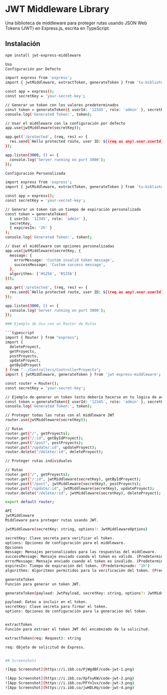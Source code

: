 # JWT Middleware Library

Una biblioteca de middleware para proteger rutas usando JSON Web Tokens (JWT) en Express.js, escrita en TypeScript.

## Instalación

````bash
npm install jwt-express-middleware

Uso
Configuración por Defecto

import express from 'express';
import { jwtMiddleware, extractToken, generateToken } from 'tu-biblioteca-jwt';

const app = express();
const secretKey = 'your-secret-key';

// Generar un token con los valores predeterminados
const token = generateToken({ userId: '12345', role: 'admin' }, secretKey);
console.log('Generated Token:', token);

// Usar el middleware con la configuración por defecto
app.use(jwtMiddleware(secretKey));

app.get('/protected', (req, res) => {
  res.send(`Hello protected route, user ID: ${(req as any).user.userId}`);
});

app.listen(3000, () => {
  console.log('Server running on port 3000');
});

Configuración Personalizada

import express from 'express';
import { jwtMiddleware, extractToken, generateToken } from 'tu-biblioteca-jwt';

const app = express();
const secretKey = 'your-secret-key';

// Generar un token con un tiempo de expiración personalizado
const token = generateToken(
  { userId: '12345', role: 'admin' },
  secretKey,
  { expiresIn: '2h' }
);
console.log('Generated Token:', token);

// Usar el middleware con opciones personalizadas
app.use(jwtMiddleware(secretKey, {
  message: {
    errorMessage: 'Custom invalid token message',
    successMessage: 'Custom success message',
  },
  algorithms: ['HS256', 'RS256']
}));

app.get('/protected', (req, res) => {
  res.send(`Hello protected route, user ID: ${(req as any).user.userId}`);
});

app.listen(3000, () => {
  console.log('Server running on port 3000');
});

### Ejemplo de Uso con un Router de Rutas

```typescript
import { Router } from "express";
import {
  deleteProyect,
  getProyects,
  postProyects,
  updateProyect,
  getByIdProyect
} from "../Controllers/ControllerProyects";
import { jwtMiddleware, generateToken } from 'jwt-express-middleware';

const router = Router();
const secretKey = 'your-secret-key';

// Ejemplo de generar un token (esto debería hacerse en tu lógica de autenticación y no aquí)
const token = generateToken({ userId: '12345', role: 'admin' }, secretKey);
console.log('Generated Token:', token);

// Proteger todas las rutas con el middleware JWT
router.use(jwtMiddleware(secretKey));

// Rutas
router.get("/", getProyects);
router.get("/:id", getByIdProyect);
router.post("/post", postProyects);
router.put("/update/:id", updateProyect);
router.delete("/delete/:id", deleteProyect);

// Proteger rutas individuales

// Rutas
router.get("/", getProyects);
router.get("/:id", jwtMiddleware(secretKey), getByIdProyect);
router.post("/post", jwtMiddleware(secretKey), postProyects);
router.put("/update/:id", jwtMiddleware(secretKey), updateProyect);
router.delete("/delete/:id", jwtMiddleware(secretKey), deleteProyect);

export default router;

API
jwtMiddleware
Middleware para proteger rutas usando JWT.

jwtMiddleware(secretKey: string, options?: JwtMiddlewareOptions)

secretKey: Clave secreta para verificar el token.
options: Opciones de configuración para el middleware.
Opciones
message: Mensajes personalizados para las respuestas del middleware.
successMessage: Mensaje enviado cuando el token es válido. (Predeterminado: "Token is valid")
errorMessage: Mensaje enviado cuando el token es inválido. (Predeterminado: "Invalid token")
expiresIn: Tiempo de expiración del token. (Predeterminado: "1h")
algorithms: Algoritmos permitidos para la verificación del token. (Predeterminado: ["HS256"])

generateToken
Función para generar un token JWT.

generateToken(payload: JwtPayload, secretKey: string, options?: JwtMiddlewareOptions): string

payload: Datos a incluir en el token.
secretKey: Clave secreta para firmar el token.
options: Opciones de configuración para la generación del token.


extractToken
Función para extraer el token JWT del encabezado de la solicitud.

extractToken(req: Request): string

req: Objeto de solicitud de Express.


## Screenshots

![App Screenshot](https://i.ibb.co/PjWgdBF/code-jwt-1.png)

![App Screenshot](https://i.ibb.co/XpfxyKW/code-jwt-2.png)
![App Screenshot](https://i.ibb.co/PFYn1vx/code-jwt-3.png)
![App Screenshot](https://i.ibb.co/jwHDLHq/code-jwt-4.png)
````
